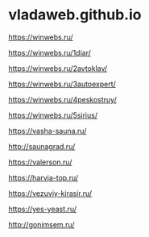# vladaweb.github.io

<p><a href="https://winwebs.ru/" target="_blank">https://winwebs.ru/</a></p>
<p><a href="https://winwebs.ru/1djar/" target="_blank">https://winwebs.ru/1djar/</a></p>
<p><a href="https://winwebs.ru/2avtoklav/" target="_blank">https://winwebs.ru/2avtoklav/</a></p>
<p><a href="https://winwebs.ru/3autoexpert/" target="_blank">https://winwebs.ru/3autoexpert/</a></p>
<p><a href="https://winwebs.ru/4peskostruy/" target="_blank">https://winwebs.ru/4peskostruy/</a></p>
<p><a href="https://winwebs.ru/5sirius/" target="_blank">https://winwebs.ru/5sirius/</a></p>
<p><a href="https://vasha-sauna.ru/" target="_blank">https://vasha-sauna.ru/</a></p>
<p><a href="https://saunagrad.ru/" target="_blank">http://saunagrad.ru/</a></p>
<p><a href="https://valerson.ru/" target="_blank">https://valerson.ru/</a></p>
<p><a href="https://harvia-top.ru/" target="_blank">https://harvia-top.ru/</a></p>
<p><a href="https://vezuviy-pechi.ru/" target="_blank">https://vezuviy-kirasir.ru/</a></p>

<p><a href="https://yes-yeast.ru/" target="_blank">https://yes-yeast.ru/</a></p>
<p><a href="https://gonimsem.ru/" target="_blank">http://gonimsem.ru/</a></p>

